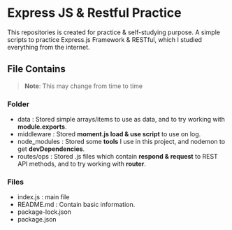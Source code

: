 # Express JS & Restful Practice
This repositories is created for practice & self-studying purpose.
A simple scripts to practice Express.js Framework & RESTful, 
which I studied everything from the internet.

## File Contains

> **Note**: This may change from time to time

### Folder

- data : Stored simple arrays/items to use as data, and to try working with **module.exports**.
- middleware : Stored **moment.js load & use script** to use on log.
- node_modules : Stored some **tools** I use in this project, and nodemon to get **devDependencies**.
- routes/ops : Stored .js files which contain **respond & request** to REST API methods, and to try working with **router**.

### Files

- index.js : main file
- README.md : Contain basic information.
- package-lock.json
- package.json
